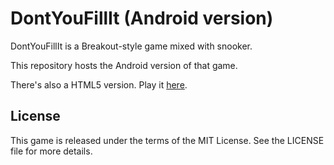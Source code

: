 # DontYouFillIt (Android version)

DontYouFillIt is a Breakout-style game mixed with snooker.

This repository hosts the Android version of that game.

There's also a HTML5 version. Play it [here](https://sigill.github.io/dontyoufillit/).

## License

This game is released under the terms of the MIT License. See the LICENSE file for more details.
